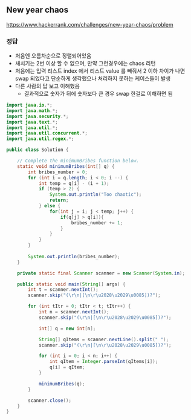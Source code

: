 ## New year chaos
https://www.hackerrank.com/challenges/new-year-chaos/problem

### 정답
- 처음엔 오름차순으로 정렬되어있음 
- 새치기는 2번 이상 할 수 없으며, 만약 그런경우에는 chaos 리턴 
- 처음에는 입력 리스트 index 에서 리스트 value 를 빼줘서 2 이하 차이가 나면 swap 되었다고 단순하게 생각했으나 처리하지 못하는 케이스들이  발생
- 다른 사람의 답 보고 이해했음 
    -  결과적으로 숫자가 뒤에 숫자보다 큰 경우 swap 한걸로 이해하면 됨

```java
import java.io.*;
import java.math.*;
import java.security.*;
import java.text.*;
import java.util.*;
import java.util.concurrent.*;
import java.util.regex.*;

public class Solution {

    // Complete the minimumBribes function below.
    static void minimumBribes(int[] q) {
        int bribes_number = 0;
        for (int i = q.length; i < 0; i --) {
            int temp = q[i] - (i + 1);
            if (temp > 2) {
                System.out.println("Too chaotic");
                return;
            } else {
                for(int j = i; j < temp; j++) {
                    if(q[j] > q[i]){
                        bribes_number += 1;
                    }
                }
            }
        }
        
        System.out.println(bribes_number);
    }

    private static final Scanner scanner = new Scanner(System.in);

    public static void main(String[] args) {
        int t = scanner.nextInt();
        scanner.skip("(\r\n|[\n\r\u2028\u2029\u0085])?");

        for (int tItr = 0; tItr < t; tItr++) {
            int n = scanner.nextInt();
            scanner.skip("(\r\n|[\n\r\u2028\u2029\u0085])?");

            int[] q = new int[n];

            String[] qItems = scanner.nextLine().split(" ");
            scanner.skip("(\r\n|[\n\r\u2028\u2029\u0085])?");

            for (int i = 0; i < n; i++) {
                int qItem = Integer.parseInt(qItems[i]);
                q[i] = qItem;
            }

            minimumBribes(q);
        }

        scanner.close();
    }
}

```